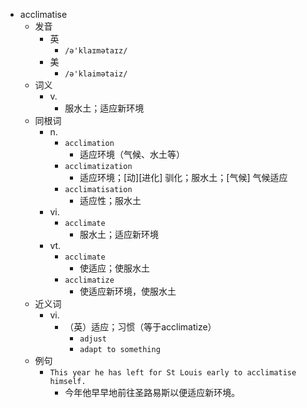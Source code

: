 - acclimatise
  - 发音
    - 英
      - `/ə'klaɪmətaɪz/`
    - 美
      - `/ə'klaimətaiz/`
  - 词义
    - v.
      - 服水土；适应新环境
  - 同根词
    - n.
      - `acclimation`
        - 适应环境（气候、水土等）
      - `acclimatization`
        - 适应环境；[动][进化] 驯化；服水土；[气候] 气候适应
      - `acclimatisation`
        - 适应性；服水土
    - vi.
      - `acclimate`
        - 服水土；适应新环境
    - vt.
      - `acclimate`
        - 使适应；使服水土
      - `acclimatize`
        - 使适应新环境，使服水土
  - 近义词
    - vi.
      - （英）适应；习惯（等于acclimatize）
        - `adjust`
        - `adapt to something`
  - 例句
    - `This year he has left for St Louis early to acclimatise himself.`
      - 今年他早早地前往圣路易斯以便适应新环境。

